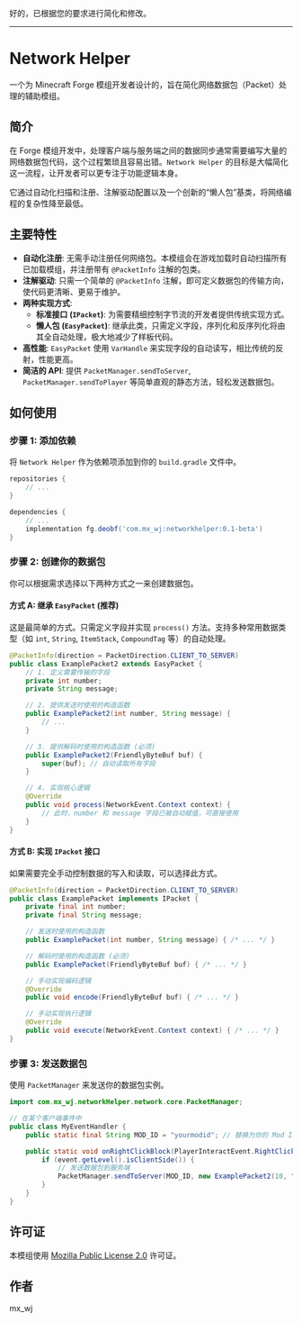 好的，已根据您的要求进行简化和修改。

-----

# Network Helper

[](https://www.minecraft.net)
[](https://files.minecraftforge.net/net/minecraftforge/forge/index_1.20.1.html)
[](https://www.mozilla.org/en-US/MPL/2.0/)

一个为 Minecraft Forge 模组开发者设计的，旨在简化网络数据包（Packet）处理的辅助模组。

## 简介

在 Forge 模组开发中，处理客户端与服务端之间的数据同步通常需要编写大量的网络数据包代码，这个过程繁琐且容易出错。`Network Helper` 的目标是大幅简化这一流程，让开发者可以更专注于功能逻辑本身。

它通过自动化扫描和注册、注解驱动配置以及一个创新的“懒人包”基类，将网络编程的复杂性降至最低。

## 主要特性

  * **自动化注册**: 无需手动注册任何网络包。本模组会在游戏加载时自动扫描所有已加载模组，并注册带有 `@PacketInfo` 注解的包类。
  * **注解驱动**: 只需一个简单的 `@PacketInfo` 注解，即可定义数据包的传输方向，使代码更清晰、更易于维护。
  * **两种实现方式**:
      * **标准接口 (`IPacket`)**: 为需要精细控制字节流的开发者提供传统实现方式。
      * **懒人包 (`EasyPacket`)**: 继承此类，只需定义字段，序列化和反序列化将由其全自动处理，极大地减少了样板代码。
  * **高性能**: `EasyPacket` 使用 `VarHandle` 来实现字段的自动读写，相比传统的反射，性能更高。
  * **简洁的 API**: 提供 `PacketManager.sendToServer`, `PacketManager.sendToPlayer` 等简单直观的静态方法，轻松发送数据包。

## 如何使用

### 步骤 1: 添加依赖

将 `Network Helper` 作为依赖项添加到你的 `build.gradle` 文件中。

```groovy
repositories {
    // ...
}

dependencies {
    // ...
    implementation fg.deobf('com.mx_wj:networkhelper:0.1-beta')
}
```

### 步骤 2: 创建你的数据包

你可以根据需求选择以下两种方式之一来创建数据包。

#### 方式 A: 继承 `EasyPacket` (推荐)

这是最简单的方式。只需定义字段并实现 `process()` 方法。支持多种常用数据类型（如 `int`, `String`, `ItemStack`, `CompoundTag` 等）的自动处理。

```java
@PacketInfo(direction = PacketDirection.CLIENT_TO_SERVER)
public class ExamplePacket2 extends EasyPacket {
    // 1. 定义需要传输的字段
    private int number;
    private String message;

    // 2. 提供发送时使用的构造函数
    public ExamplePacket2(int number, String message) {
        // ...
    }

    // 3. 提供解码时使用的构造函数 (必须)
    public ExamplePacket2(FriendlyByteBuf buf) {
        super(buf); // 自动读取所有字段
    }

    // 4. 实现核心逻辑
    @Override
    public void process(NetworkEvent.Context context) {
        // 此时，number 和 message 字段已被自动赋值，可直接使用
    }
}
```

#### 方式 B: 实现 `IPacket` 接口

如果需要完全手动控制数据的写入和读取，可以选择此方式。

```java
@PacketInfo(direction = PacketDirection.CLIENT_TO_SERVER)
public class ExamplePacket implements IPacket {
    private final int number;
    private final String message;

    // 发送时使用的构造函数
    public ExamplePacket(int number, String message) { /* ... */ }

    // 解码时使用的构造函数 (必须)
    public ExamplePacket(FriendlyByteBuf buf) { /* ... */ }

    // 手动实现编码逻辑
    @Override
    public void encode(FriendlyByteBuf buf) { /* ... */ }

    // 手动实现执行逻辑
    @Override
    public void execute(NetworkEvent.Context context) { /* ... */ }
}
```

### 步骤 3: 发送数据包

使用 `PacketManager` 来发送你的数据包实例。

```java
import com.mx_wj.networkHelper.network.core.PacketManager;

// 在某个客户端事件中
public class MyEventHandler {
    public static final String MOD_ID = "yourmodid"; // 替换为你的 Mod ID

    public static void onRightClickBlock(PlayerInteractEvent.RightClickBlock event) {
        if (event.getLevel().isClientSide()) {
            // 发送数据包到服务端
            PacketManager.sendToServer(MOD_ID, new ExamplePacket2(10, "Hello Server!"));
        }
    }
}
```

## 许可证

本模组使用 [Mozilla Public License 2.0](https://www.mozilla.org/en-US/MPL/2.0/) 许可证。

## 作者

mx_wj